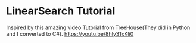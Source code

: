 # LinearSearch Tutorial

Inspired by this amazing video Tutorial from TreeHouse(They did in Python and I converted to C#). 
https://youtu.be/8hly31xKli0
